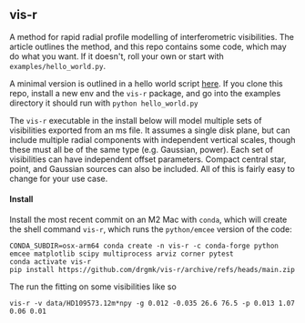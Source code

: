 vis-r
-----

A method for rapid radial profile modelling of interferometric visibilities.
The article outlines the method, and this repo contains some code,
which may do what you want. If it doesn't, 
roll your own or start with `examples/hello_world.py`.

A minimal version is outlined in a hello world script [here](examples/hello_world.py).
If you clone this repo, install a new env and the `vis-r` package, and go into the examples directory it should run with
`python hello_world.py`

The `vis-r` executable in the install below will model multiple sets of visibilities exported from an ms file.
It assumes a single disk plane, but can include multiple radial components with independent vertical scales,
though these must all be of the same type (e.g. Gaussian, power).
Each set of visibilities can have independent offset parameters.
Compact central star, point, and Gaussian sources can also be included.
All of this is fairly easy to change for your use case.

#### Install


Install the most recent commit on an M2 Mac with `conda`,
which will create the shell command `vis-r`,
which runs the `python/emcee` version of the code:
```shell
CONDA_SUBDIR=osx-arm64 conda create -n vis-r -c conda-forge python emcee matplotlib scipy multiprocess arviz corner pytest
conda activate vis-r
pip install https://github.com/drgmk/vis-r/archive/refs/heads/main.zip
```

The run the fitting on some visibilities like so
```shell
vis-r -v data/HD109573.12m*npy -g 0.012 -0.035 26.6 76.5 -p 0.013 1.07 0.06 0.01
```
